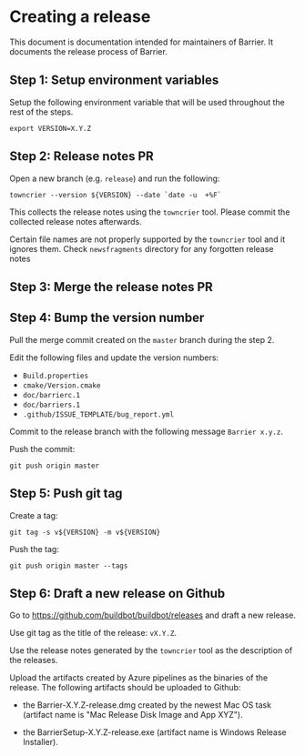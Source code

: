 Creating a release
==================

This document is documentation intended for maintainers of Barrier.
It documents the release process of Barrier.

Step 1: Setup environment variables
-----------------------------------

Setup the following environment variable that will be used throughout the rest of the steps.

    export VERSION=X.Y.Z

Step 2: Release notes PR
------------------------

Open a new branch (e.g. `release`) and run the following:

    towncrier --version ${VERSION} --date `date -u  +%F`

This collects the release notes using the `towncrier` tool. Please commit the collected release
notes afterwards.

Certain file names are not properly supported by the `towncrier` tool and it ignores them.
Check `newsfragments` directory for any forgotten release notes

Step 3: Merge the release notes PR
----------------------------------

Step 4: Bump the version number
-------------------------------

Pull the merge commit created on the `master` branch during the step 2.

Edit the following files and update the version numbers:

 - `Build.properties`
 - `cmake/Version.cmake`
 - `doc/barrierc.1`
 - `doc/barriers.1`
 - `.github/ISSUE_TEMPLATE/bug_report.yml`

Commit to the release branch with the following message `Barrier x.y.z`.

Push the commit:

    git push origin master

Step 5: Push git tag
--------------------

Create a tag:

    git tag -s v${VERSION} -m v${VERSION}

Push the tag:

    git push origin master --tags


Step 6: Draft a new release on Github
-------------------------------------

Go to https://github.com/buildbot/buildbot/releases and draft a new release.

Use git tag as the title of the release: `vX.Y.Z`.

Use the release notes generated by the `towncrier` tool as the description of the releases.

Upload the artifacts created by Azure pipelines as the binaries of the release. The following
artifacts should be uploaded to Github:

 - the Barrier-X.Y.Z-release.dmg created by the newest Mac OS task (artifact name is
   "Mac Release Disk Image and App XYZ").

 - the BarrierSetup-X.Y.Z-release.exe (artifact name is Windows Release Installer).
